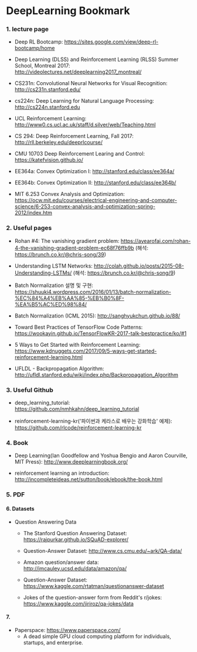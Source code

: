 # DeepLearning Bookmark



### 1. lecture page



- Deep RL Bootcamp: https://sites.google.com/view/deep-rl-bootcamp/home

- Deep Learning (DLSS) and Reinforcement Learning (RLSS) Summer School, Montreal 2017: http://videolectures.net/deeplearning2017_montreal/

- CS231n: Convolutional Neural Networks for Visual Recognition: http://cs231n.stanford.edu/

- cs224n: Deep Learning for Natural Language Processing: http://cs224n.stanford.edu

- UCL Reinforcement Learning: http://www0.cs.ucl.ac.uk/staff/d.silver/web/Teaching.html

- CS 294: Deep Reinforcement Learning, Fall 2017: http://rll.berkeley.edu/deeprlcourse/

- CMU 10703 Deep Reinforcement Learing and Control: https://katefvision.github.io/

- EE364a: Convex Optimization I: http://stanford.edu/class/ee364a/

- EE364b: Convex Optimization II: http://stanford.edu/class/ee364b/

- MIT 6.253 Convex Analysis and Optimization: https://ocw.mit.edu/courses/electrical-engineering-and-computer-science/6-253-convex-analysis-and-optimization-spring-2012/index.htm





### 2. Useful pages



- Rohan #4: The vanishing gradient problem: https://ayearofai.com/rohan-4-the-vanishing-gradient-problem-ec68f76ffb9b (해석: https://brunch.co.kr/@chris-song/39)  

- Understanding LSTM Networks: http://colah.github.io/posts/2015-08-Understanding-LSTMs/ (해석: https://brunch.co.kr/@chris-song/9)  

- Batch Normalization 설명 및 구현: https://shuuki4.wordpress.com/2016/01/13/batch-normalization-%EC%84%A4%EB%AA%85-%EB%B0%8F-%EA%B5%AC%ED%98%84/ 

- Batch Normalization (ICML 2015): http://sanghyukchun.github.io/88/

- Toward Best Practices of TensorFlow Code Patterns: https://wookayin.github.io/TensorFlowKR-2017-talk-bestpractice/ko/#1

- 5 Ways to Get Started with Reinforcement Learning: https://www.kdnuggets.com/2017/09/5-ways-get-started-reinforcement-learning.html

- UFLDL - Backpropagation Algorithm: http://ufldl.stanford.edu/wiki/index.php/Backpropagation_Algorithm


### 3. Useful Github

- deep_learning_tutorial: https://github.com/nmhkahn/deep_learning_tutorial

- reinforcement-learning-kr('파이썬과 케라스로 배우는 강화학습' 예제): https://github.com/rlcode/reinforcement-learning-kr





### 4. Book

- Deep Learning(Ian Goodfellow and Yoshua Bengio and Aaron Courville, MIT Press): http://www.deeplearningbook.org/

- reinforcement learning an introduction: http://incompleteideas.net/sutton/book/ebook/the-book.html



### 5. PDF







#### 6. Datasets

- Question Answering Data

	- The Stanford Question Answering Dataset: https://rajpurkar.github.io/SQuAD-explorer/

	- Question-Answer Dataset: http://www.cs.cmu.edu/~ark/QA-data/

	- Amazon question/answer data: http://jmcauley.ucsd.edu/data/amazon/qa/

	- Question-Answer Dataset: https://www.kaggle.com/rtatman/questionanswer-dataset

	- Jokes of the question-answer form from Reddit's r/jokes: https://www.kaggle.com/jiriroz/qa-jokes/data


#### 7. 
- Paperspace: https://www.paperspace.com/
	- A dead simple GPU cloud computing platform for individuals, startups, and enterprise.  